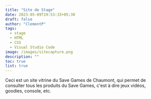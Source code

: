 ```yaml
---
title: "Site de Stage"
date: 2023-05-09T19:53:33+05:30
draft: false
author: "ClementP"
tags:
  - stage
  - HTML
  - CSS
  - Visual Studio Code
image: /images/sitecapture.png
description: ""
toc: true
list: true
---
```


Ceci est un site vitrine du Save Games de Chaumont, qui permet de consulter tous les produits du Save Games, c'est à dire
jeux vidéos, goodies, console, etc.
